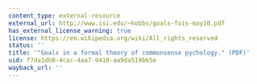 ```yaml
---
content_type: external-resource
external_url: http://www.isi.edu/~hobbs/goals-fois-may10.pdf
has_external_license_warning: true
license: https://en.wikipedia.org/wiki/All_rights_reserved
status: ''
title: '"Goals in a formal theory of commonsense pychology." (PDF)'
uid: f7da1db0-4cac-4aa7-9410-aa9da519bb5e
wayback_url: ''
---
```

